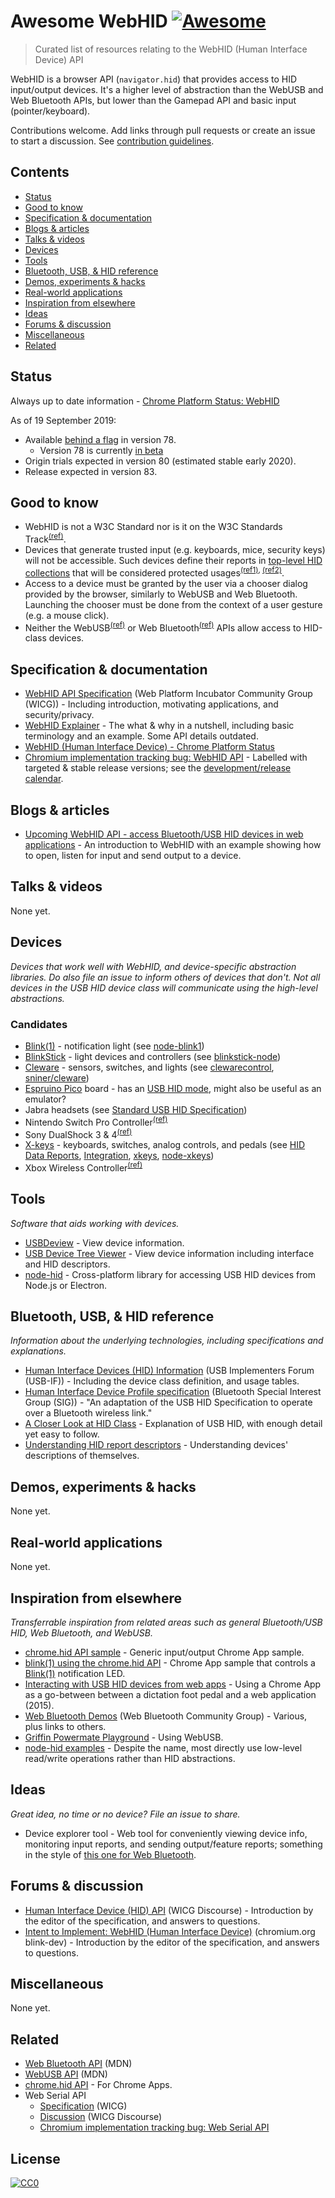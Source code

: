 # Awesome WebHID [![Awesome](https://awesome.re/badge-flat.svg)](https://awesome.re)

> Curated list of resources relating to the WebHID (Human Interface Device) API

WebHID is a browser API (`navigator.hid`) that provides access to HID input/output devices. It's a higher level of abstraction than the WebUSB and Web Bluetooth APIs, but lower than the Gamepad API and basic input (pointer/keyboard).

Contributions welcome. Add links through pull requests or create an issue to start a discussion. See [contribution guidelines](contributing.md).


## Contents
- [Status](#status)
- [Good to know](#good-to-know)
- [Specification & documentation](#specification--documentation)
- [Blogs & articles](#blogs--articles)
- [Talks & videos](#talks--videos)
- [Devices](#devices)
- [Tools](#tools)
- [Bluetooth, USB, & HID reference](#bluetooth-usb--hid-reference)
- [Demos, experiments & hacks](#demos-experiments--hacks)
- [Real-world applications](#real-world-applications)
- [Inspiration from elsewhere](#inspiration-from-elsewhere)
- [Ideas](#ideas)
- [Forums & discussion](#forums--discussion)
- [Miscellaneous](#miscellaneous)
- [Related](#related)


## Status
Always up to date information - [Chrome Platform Status: WebHID](https://chromestatus.com/features/5172464636133376)

As of 19 September 2019:
* Available [behind a flag](https://bugs.chromium.org/p/chromium/issues/detail?id=890096#c38) in version 78.
  * Version 78 is currently [in beta](https://www.google.com/chrome/beta)
* Origin trials expected in version 80 (estimated stable early 2020).
* Release expected in version 83.


## Good to know
* WebHID is not a W3C Standard nor is it on the W3C Standards Track<sup>[(ref)](https://wicg.github.io/webhid)</sup>.
* Devices that generate trusted input (e.g. keyboards, mice, security keys) will not be accessible. Such devices define their reports in [top-level HID collections](https://docs.microsoft.com/en-us/windows-hardware/drivers/hid/top-level-collections) that will be considered protected usages<sup>[(ref1)](https://groups.google.com/a/chromium.org/d/msg/blink-dev/OaDCpCaEe_4/uZ0z7frlAAAJ]), [(ref2)](https://discourse.wicg.io/t/human-interface-device-hid-api/3070/6])</sup>.
* Access to a device must be granted by the user via a chooser dialog provided by the browser, similarly to WebUSB and Web Bluetooth. Launching the chooser must be done from the context of a user gesture (e.g. a mouse click).
* Neither the WebUSB<sup>[(ref)](https://github.com/WICG/webusb/issues/29)</sup> or Web Bluetooth<sup>[(ref)](https://github.com/WebBluetoothCG/web-bluetooth/issues/393)</sup> APIs allow access to HID-class devices.


## Specification & documentation
* [WebHID API Specification](https://wicg.github.io/webhid) (Web Platform Incubator Community Group (WICG)) - Including introduction, motivating applications, and security/privacy.
* [WebHID Explainer](https://github.com/WICG/webhid/blob/master/EXPLAINER.md) - The what & why in a nutshell, including basic terminology and an example. Some API details outdated.
* [WebHID (Human Interface Device) - Chrome Platform Status](https://www.chromestatus.com/feature/5172464636133376)
* [Chromium implementation tracking bug: WebHID API](https://bugs.chromium.org/p/chromium/issues/detail?id=890096) - Labelled with targeted & stable release versions; see the [development/release calendar](https://www.chromium.org/developers/calendar).


## Blogs & articles
* [Upcoming WebHID API - access Bluetooth/USB HID devices in web applications](https://blog.scottlogic.com/2019/04/03/upcoming-webhid-api.html) - An introduction to WebHID with an example showing how to open, listen for input and send output to a device. 


## Talks & videos
None yet.


## Devices
*Devices that work well with WebHID, and device-specific abstraction libraries. Do also file an issue to inform others of devices that don't. Not all devices in the USB HID device class will communicate using the high-level abstractions.*


### Candidates
* [Blink(1)](https://blink1.thingm.com) - notification light (see [node-blink1](https://github.com/sandeepmistry/node-blink1))
* [BlinkStick](https://www.blinkstick.com) - light devices and controllers (see [blinkstick-node](https://github.com/arvydas/blinkstick-node))
* [Cleware](http://www.cleware-shop.de/en_US) - sensors, switches, and lights (see [clewarecontrol](https://www.vanheusden.com/clewarecontrol/), [sniner/cleware](https://github.com/sniner/cleware))
* [Espruino Pico](https://www.espruino.com/Pico) board - has an [USB HID mode](https://www.espruino.com/USB), might also be useful as an emulator?
* Jabra headsets (see [Standard USB HID Specification](https://developer.jabra.com/site/global/sdks/web/index.gsp))
* Nintendo Switch Pro Controller<sup>[(ref)](https://chromium.googlesource.com/chromium/src.git/+/05ac99d21920fec606ac1e360a2534921938cc85)</sup>
* Sony DualShock 3 & 4<sup>[(ref)](https://chromium.googlesource.com/chromium/src.git/+/05ac99d21920fec606ac1e360a2534921938cc85)</sup>
* [X-keys](https://xkeys.com/xkeys.html) - keyboards, switches, analog controls, and pedals (see [HID Data Reports](https://xkeys.com/software/developer/developerhiddatareports.html), [Integration](https://xkeys.com/software/developer/developerintegration.html), [xkeys](https://github.com/SuperFlyTV/xkeys), [node-xkeys](https://github.com/macoss/node-xkeys))
* Xbox Wireless Controller<sup>[(ref)](https://chromium.googlesource.com/chromium/src.git/+/05ac99d21920fec606ac1e360a2534921938cc85)</sup>


## Tools
*Software that aids working with devices.*

* [USBDeview](https://www.nirsoft.net/utils/usb_devices_view.html) - View device information.
* [USB Device Tree Viewer](https://www.uwe-sieber.de/usbtreeview_e.html) - View device information including interface and HID descriptors.
* [node-hid](https://github.com/node-hid/node-hid) - Cross-platform library for accessing USB HID devices from Node.js or Electron.


## Bluetooth, USB, & HID reference
*Information about the underlying technologies, including specifications and explanations.*

* [Human Interface Devices (HID) Information](https://www.usb.org/hid) (USB Implementers Forum (USB-IF)) - Including the device class definition, and usage tables.
* [Human Interface Device Profile specification](https://www.bluetooth.com/specifications/profiles-overview) (Bluetooth Special Interest Group (SIG)) - "An adaptation of the USB HID Specification to operate over a Bluetooth wireless link."
* [A Closer Look at HID Class](https://www.tracesystemsinc.com/USB_Tutorials_web/USB/B1_USB_Classes/Books/A3_A_Closer_Look_at_HID_Class/slide01.htm) - Explanation of USB HID, with enough detail yet easy to follow.
* [Understanding HID report descriptors](https://who-t.blogspot.com/2018/12/understanding-hid-report-descriptors.html) - Understanding devices' descriptions of themselves.


## Demos, experiments & hacks
None yet.


## Real-world applications
None yet.


## Inspiration from elsewhere
*Transferrable inspiration from related areas such as general Bluetooth/USB HID, Web Bluetooth, and WebUSB.*

* [chrome.hid API sample](https://github.com/GoogleChrome/chrome-app-samples/tree/master/samples/hid) - Generic input/output Chrome App sample.
* [blink(1) using the chrome.hid API](https://github.com/GoogleChrome/chrome-app-samples/tree/master/samples/blink1) - Chrome App sample that controls a [Blink(1)](https://blink1.thingm.com) notification LED.
* [Interacting with USB HID devices from web apps](https://keetrax.com/blog/2015/01/interacting-usb-hid-devices-web-apps/) - Using a Chrome App as a go-between between a dictation foot pedal and a web application (2015).
* [Web Bluetooth Demos](https://github.com/WebBluetoothCG/demos) (Web Bluetooth Community Group) - Various, plus links to others.
* [Griffin Powermate Playground](https://github.com/beaufortfrancois/sandbox/blob/gh-pages/webusb/griffin-powermate.html) - Using WebUSB.
* [node-hid examples](https://github.com/node-hid/node-hid#examples) - Despite the name, most directly use low-level read/write operations rather than HID abstractions.


## Ideas
*Great idea, no time or no device? File an issue to share.*

* Device explorer tool - Web tool for conveniently viewing device info, monitoring input reports, and sending output/feature reports; something in the style of [this one for Web Bluetooth](https://googlechrome.github.io/samples/web-bluetooth/device-info.html).


## Forums & discussion
* [Human Interface Device (HID) API](https://discourse.wicg.io/t/human-interface-device-hid-api/3070) (WICG Discourse) - Introduction by the editor of the specification, and answers to questions.
* [Intent to Implement: WebHID (Human Interface Device)](https://groups.google.com/a/chromium.org/forum/#!msg/blink-dev/OaDCpCaEe_4/3taK3m75DAAJ) (chromium.org blink-dev) - Introduction by the editor of the specification, and answers to questions.


## Miscellaneous
None yet.


## Related
* [Web Bluetooth API](https://developer.mozilla.org/en-US/docs/Web/API/Web_Bluetooth_API) (MDN)
* [WebUSB API](https://developer.mozilla.org/en-US/docs/Web/API/USB) (MDN)
* [chrome.hid API](https://developers.chrome.com/apps/hid) - For Chrome Apps.
* Web Serial API
  * [Specification](https://wicg.github.io/serial) (WICG)
  * [Discussion](https://discourse.wicg.io/t/serial-api-moving-from-web-of-sensors-cg-to-web-incubator-cg/2940) (WICG Discourse)
  * [Chromium implementation tracking bug: Web Serial API](https://bugs.chromium.org/p/chromium/issues/detail?id=884928)


## License
[![CC0](http://mirrors.creativecommons.org/presskit/buttons/88x31/svg/cc-zero.svg)](https://creativecommons.org/publicdomain/zero/1.0/)

